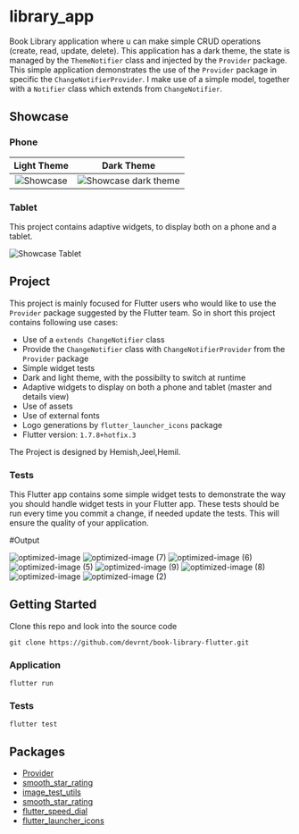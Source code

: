 # library_app

<!-- A new Flutter project.

## Getting Started

This project is a starting point for a Flutter application.

A few resources to get you started if this is your first Flutter project:

- [Lab: Write your first Flutter app](https://docs.flutter.dev/get-started/codelab)
- [Cookbook: Useful Flutter samples](https://docs.flutter.dev/cookbook)

For help getting started with Flutter development, view the
[online documentation](https://docs.flutter.dev/), which offers tutorials,
samples, guidance on mobile development, and a full API reference. -->
<!-- # Book Library -->

Book Library application where u can make simple CRUD operations (create, read, update, delete).
This application has a dark theme, the state is managed by the `ThemeNotifier` class and injected by the `Provider` package.
This simple application demonstrates the use of the `Provider` package in specific the `ChangeNotifierProvider`.
I make use of a simple model, together with a `Notifier` class which extends from `ChangeNotifier`.

## Showcase
### Phone
Light Theme        |  Dark Theme
:-------------------------:|:-------------------------:
![Showcase](showcase/showcase.gif)  | ![Showcase dark theme](showcase/showcase_dark.gif)

### Tablet
This project contains adaptive widgets, to display both on a phone and a tablet.

![Showcase Tablet](showcase/showcase_tablet.gif)

## Project
This project is mainly focused for Flutter users who would like to use the `Provider` package suggested by the Flutter team.
So in short this project contains following use cases:
* Use of a `extends ChangeNotifier` class
* Provide the `ChangeNotifier` class with `ChangeNotifierProvider` from the `Provider` package 
* Simple widget tests
* Dark and light theme, with the possibilty to switch at runtime
* Adaptive widgets to display on both a phone and tablet (master and details view)
* Use of assets
* Use of external fonts
* Logo generations by `flutter_launcher_icons` package
* Flutter version: `1.7.8+hotfix.3`

The Project is designed by Hemish,Jeel,Hemil.

### Tests

This Flutter app contains some simple widget tests to demonstrate the way you should handle widget tests in your Flutter app. These tests should be run every time you commit a change, if needed update the tests.
This will ensure the quality of your application.

#Output

![optimized-image](https://user-images.githubusercontent.com/110459633/232772427-c860fca6-fb09-4b30-ae57-aca9f5ad5a83.jpeg)
![optimized-image (7)](https://user-images.githubusercontent.com/110459633/232771754-e91465b2-63b0-4677-ba30-9ad9e09a8b3b.jpeg)
![optimized-image (6)](https://user-images.githubusercontent.com/110459633/232771763-f42af247-39cb-4fb4-8671-70de2fe1c43a.jpeg)
![optimized-image (5)](https://user-images.githubusercontent.com/110459633/232771766-c757335d-de03-47a5-a12c-013365bd03b0.jpeg)
![optimized-image (9)](https://user-images.githubusercontent.com/110459633/232771769-80d033a6-a21a-45da-90ff-67362c6b2260.jpeg)
![optimized-image (8)](https://user-images.githubusercontent.com/110459633/232771774-b9e9ff0c-f543-47f8-9b89-ef12ff660485.jpeg)
![optimized-image](https://user-images.githubusercontent.com/110459633/232772427-c860fca6-fb09-4b30-ae57-aca9f5ad5a83.jpeg)
![optimized-image (2)](https://user-images.githubusercontent.com/110459633/232772435-b196af97-f3d2-4f45-a5f6-a9ffd98eed0f.jpeg)




## Getting Started

Clone this repo and look into the source code
```
git clone https://github.com/devrnt/book-library-flutter.git
```

### Application
```
flutter run 
```

### Tests

```
flutter test
```

## Packages
* [Provider](https://pub.dev/packages/provider)
* [smooth_star_rating](https://pub.dev/packages/smooth_star_rating)
* [image_test_utils](https://pub.dev/packages/image_test_utils)
* [smooth_star_rating](https://pub.dev/packages/smooth_star_rating)
* [flutter_speed_dial](https://pub.dev/packages/flutter_speed_dial)
* [flutter_launcher_icons](https://pub.dev/packages/flutter_launcher_icons)
